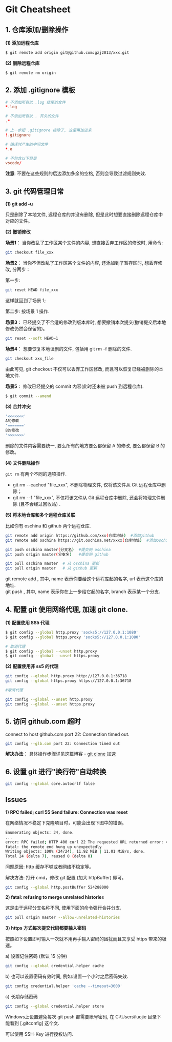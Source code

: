 # Git Cheatsheet  

## 1. 仓库添加/删除操作  

**(1) 添加远程仓库**   

```bash
$ git remote add origin git@github.com:gzj2013/xxx.git
```

**(2) 删除远程仓库**   

```bash
$ git remote rm origin 
```

## 2. 添加 .gitignore 模板   

```conf
# 不添加所有以 .log 结尾的文件
*.log

# 不添加所有以 . 开头的文件
.*

# 上一步把 .gitignore 排除了, 这里再加进来
!.gitignore

# 编译时产生的中间文件
*.o

# 不包含以下目录
vscode/
```

**注意**: 不要在这些规则的后边添加多余的空格, 否则会导致过滤规则失效.   

## 3. git 代码管理日常  

**(1) git add -u**  

只是删除了本地文件, 远程仓库的并没有删除, 但是此时想要直接删除远程仓库中对应的文件。   

**(2) 撤销修改** 

**场景1**： 当你改乱了工作区某个文件的内容, 想直接丢弃工作区的修改时, 用命令:   

```bash
git checkout file_xxx
```

**场景2**： 当你不但改乱了工作区某个文件的内容, 还添加到了暂存区时, 想丢弃修改, 分两步：   

第一步:  

```bash
git reset HEAD file_xxx
```

这样就回到了场景 1;   

第二步: 按场景 1 操作.   

**场景3**： 已经提交了不合适的修改到版本库时, 想要撤销本次提交(撤销提交后本地修改仍然会保留的)。  

```bash
git reset --soft HEAD~1
```

**场景4**： 想要恢复本地误删的文件, 包括用 git rm -f 删除的文件.   

```bash
git checkout xxx_file
```

由此可见, git checkout 不仅可以丢弃工作区修改, 而且可以恢复已经被删除的本地文件.   


**场景5**： 修改已经提交的 commit 内容(此时还未被 push 到远程仓库).  

```bash
$ git commit --amend
```

**(3) 合并冲突**   

```bash
'<<<<<<<'   
A的修改 
'======='
B的修改
'>>>>>>>'
```

删除的文件内容需要统一, 要么所有的地方要么都保留 A 的修改, 要么都保留 B 的修改。   

**(4) 文件删除操作**  

`git rm` 有两个不同的选项操作.  

* git rm --cached "file_xxx",  不删除物理文件, 仅将该文件从 Git 远程仓库中删除；   
* git rm --f "file_xxx",  不仅将该文件从  Git  远程仓库中删除, 还会将物理文件删除 (且不会经过回收站) .   

**(5) 将本地仓库和多个远程仓库关联**  

比如你有 oschina 和 github 两个远程仓库.   

```bash
git remote add origin https://github.com/xxx(仓库地址)  #添加github
git remote add oschina https://git.oschina.net/xxxx(仓库地址)  #添加oschina

git push oschina master(分支名)  #提交到 oschina
git push origin master(分支名)   #提交到 github

git pull oschina master  # 从 oschina 更新
git pull origin master   # 从 github 更新
```

git remote add <name> <url>, 其中, name 表示你要给这个远程库起的名字, url 表示这个库的地址.   
git push <name> <branch>, 其中, name 表示你在上一步给它起的名字, branch 表示某一个分支.  


## 4. 配置 git 使用网络代理, 加速 git clone.  

**(1) 配置使用 SS5 代理**  

```bash
$ git config --global http.proxy 'socks5://127.0.0.1:1080' 
$ git config --global https.proxy 'socks5://127.0.0.1:1080'

# 取消代理
$ git config --global --unset http.proxy
$ git config --global --unset https.proxy
```

**(2) 配置使用非 ss5 的代理**  

```bash
git config --global http.proxy http://127.0.0.1:36718
git config --global https.proxy https://127.0.0.1:36718

#取消代理

git config --global --unset http.proxy
git config --global --unset https.proxy

```

## 5. 访问 github.com 超时  

connect to host github.com port 22: Connection timed out.   

```bash
git config --glb.com port 22: Connection timed out
```

**解决办法**： 具体操作步骤详见这篇博客 - [git clone 加速](/ubuntu_os_usage/doc/git_usage/doc/accelerate_git_clone.md)   


## 6. 设置 git 进行"换行符"自动转换  

```bash
git config --global core.autocrlf false
```

## Issues

**1)  RPC failed; curl 55 Send failure: Connection was reset**  

在网络情况不稳定下克隆项目时，可能会出现下图中的错误。

```bash
Enumerating objects: 34, done.
...
error: RPC failed; HTTP 400 curl 22 The requested URL returned error: 400 Failed reading client body
fatal: the remote end hung up unexpectedly  
Writing objects: 100% (24/24), 11.92 MiB | 11.01 MiB/s, done.
Total 24 (delta 7), reused 0 (delta 0)
```

问题原因: http 缓存不够或者网络不稳定等。  

解决方法: 打开 cmd，修改 git 配置 (加大 httpBuffer) 即可。  

```bash
git config --global http.postBuffer 524288000
```

**2) fatal: refusing to merge unrelated historie**s  

这是由于远程分支名称不同, 使用下面的命令强行合并分支.  

```bash
git pull origin master --allow-unrelated-histories
```

**3) https 方式每次提交代码都要输入密码**   

按照如下设置即可输入一次就不用再手输入密码的困扰而且又享受 https 带来的极速。  

a) 设置记住密码 (默认 15 分钟)    

```bash
git config --global credential.helper cache
```

b) 也可以设置密码有效时间, 例如:设置一个小时之后密码失效.  

```bash
git config credential.helper 'cache --timeout=3600'
```

c) 长期存储密码   

```bash
git config --global credential.helper store
```

Windows上设置避免每次 git push 都需要账号密码, 在 C:\Users\luojie 目录下 能看到 [.gitconfig] 这个文. 

可以使用 SSH-Key 进行授权访问.  
